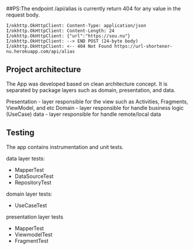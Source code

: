 ##PS:The endpoint /api/alias is currently return 404 for any value in the request body.

```/okhttp.OkHttpClient: --> POST https://url-shortener-nu.herokuapp.com/api/alias
I/okhttp.OkHttpClient: Content-Type: application/json
I/okhttp.OkHttpClient: Content-Length: 24
I/okhttp.OkHttpClient: {"url":"https://sou.nu"}
I/okhttp.OkHttpClient: --> END POST (24-byte body)
I/okhttp.OkHttpClient: <-- 404 Not Found https://url-shortener-nu.herokuapp.com/api/alias
```

## Project architecture

The App was developed based on clean architecture concept. It is separated by package layers such as
domain, presentation, and data.

Presentation - layer responsible for the view such as Activities, Fragments, ViewModel, and etc
Domain - layer responsible for handle business logic (UseCase)
data - layer responsible for handle remote/local data

## Testing
The app contains instrumentation and unit tests.

data layer tests:

* MapperTest
* DataSourceTest
* RepositoryTest

domain layer tests:

* UseCaseTest

presentation layer tests

* MapperTest
* ViewmodelTest
* FragmentTest


